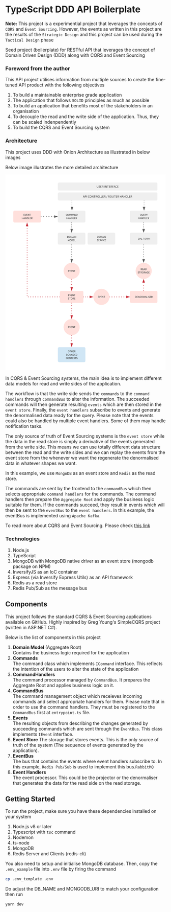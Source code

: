 # TypeScript DDD API Boilerplate

**Note:** This project is a experimential project that leverages the concepts of `CQRS` and `Event Sourcing`. However, the events as written in this project are the results of the `Strategic Design` and this project can be used during the `Tactical Design` phase

Seed project (boilerplate) for RESTful API that leverages the concept of Domain Driven Design (DDD) along with CQRS and Event Sourcing

### Foreword from the author

This API project utilises information from multiple sources to create the fine-tuned API product with the following objectives

1. To build a maintainable enterprise grade application
2. The application that follows `SOLID` principles as much as possible
3. To build an application that benefits most of the stakeholders in an organisation
4. To decouple the read and the write side of the application. Thus, they can be scaled indenpendently
5. To build the CQRS and Event Sourcing system

### Architecture

This project uses DDD with Onion Architecture as illustrated in below images

Below image illustrates the more detailed architecture

![](materials/architecture.png)

In CQRS & Event Sourcing systems, the main idea is to implement different data models for read and write sides of the application.

The workflow is that the write side sends the `commands` to the `command handlers` through `commandBus` to alter the information. The succeeded commands will then generate resulting `events` which are then stored in the `event store`. Finally, the `event handlers` subscribe to events and generate the denormalised data ready for the query. Please note that the events could also be handled by multiple event handlers. Some of them may handle notification tasks.

The only source of truth of Event Sourcing systems is the `event store` while the data in the read store is simply a derivative of the events generated from the write side. This means we can use totally different data structure between the read and the write sides and we can replay the events from the event store from the whenever we want the regenerate the denormalised data in whatever shapes we want.

In this example, we use `MongoDB` as an event store and `Redis` as the read store.

The commands are sent by the frontend to the `commandBus` which then selects appropriate `command handlers` for the commands. The command handlers then prepare the `Aggregate Root` and apply the business logic suitable for them. If the commands succeed, they result in events which will then be sent to the `eventBus` to the `event handlers`. In this example, the eventBus is implemented using `Apache Kafka`.

To read more about CQRS and Event Sourcing. Please check [this link](https://docs.microsoft.com/en-us/azure/architecture/patterns/cqrs)

### Technologies

1. Node.js
2. TypeScript
3. MongoDB with MongoDB native driver as an event store (mongodb package on NPM)
4. InversifyJS as an IoC container
5. Express (via Inversify Express Utils) as an API framework
6. Redis as a read store
7. Redis Pub/Sub as the message bus

## Components

This project follows the standard CQRS & Event Sourcing applications available on GitHub. Highly inspired by Greg Young's SimpleCQRS project (written in ASP.NET C#).

Below is the list of components in this project

1. **Domain Model** (Aggregate Root)<br/>
   Contains the business logic required for the application
2. **Commands**<br/>
   The command class which implements `ICommand` interface. This reflects the intention of the users to alter the state of the application
3. **CommandHandlers**<br/>
   The command processor managed by `CommandBus`. It prepares the Aggregate Root and applies business logic on it.
4. **CommandBus**<br/>
   The command management object which receieves incoming commands and select appropriate handlers for them. Please note that in order to use the command handlers. They must be registered to the `CommandBus` first at `entrypoint.ts` file.
5. **Events**<br/>
   The resulting objects from describing the changes generated by succeeding commands which are sent through the `EventBus`. This class implements `IEvent` interface.
6. **Event Store**
   The storage that stores events. This is the only source of truth of the system (The sequence of events generated by the application).
7. **EventBus**<br/>
   The bus that contains the events where event handlers subscribe to. In this example, `Redis Pub/Sub` is used to implement this bus.`RabbitMQ`
8. **Event Handlers**<br/>
   The event processor. This could be the projector or the denormaliser that generates the data for the read side on the read storage.

## Getting Started

To run the project, make sure you have these dependencies installed on your system

1. Node.js v8 or later
2. Typescript with `tsc` command
3. Nodemon
4. ts-node
5. MongoDB
6. Redis Server and Clients (redis-cli)

You also need to setup and initialise MongoDB database. Then, copy the `.env_example` file into `.env` file by firing the command

```bash
cp .env_template .env
```

Do adjust the DB_NAME and MONGODB_URI to match your configuration then run

```bash
yarn dev
```
